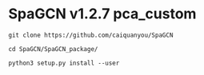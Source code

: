 # SpaGCN  v1.2.7 pca_custom
`git clone https://github.com/caiquanyou/SpaGCN`

`cd SpaGCN/SpaGCN_package/`

`python3 setup.py install --user`
